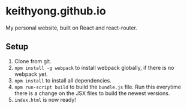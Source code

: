 # keithyong.github.io
My personal website, built on React and react-router.

## Setup
1. Clone from git.
2. `npm install -g webpack` to install webpack globally, if there is no webpack yet.
3. `npm install` to install all dependencies.
4. `npm run-script build` to build the `bundle.js` file. Run this everytime there is a change on the JSX files to build the newest versions.
5. `index.html` is now ready!
